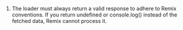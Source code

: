 1. The loader must always return a valid response to adhere to Remix conventions. If you return undefined or console.log() instead of the fetched data, Remix cannot process it.